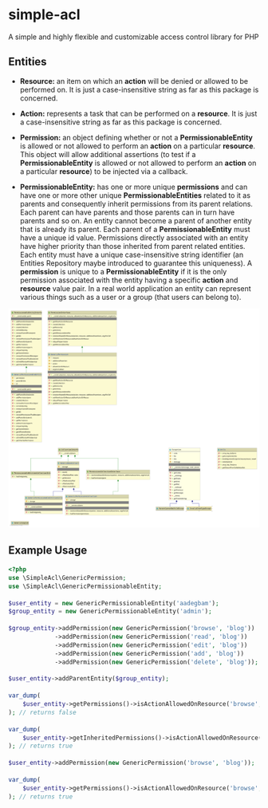 # simple-acl
A simple and highly flexible and customizable access control library for PHP 

Entities
----------
* **Resource:** an item on which an **action** will be denied or allowed to be performed on.
It is just a case-insensitive string as far as this package is concerned.

* **Action:** represents a task that can be performed on a **resource**. 
It is just a case-insensitive string as far as this package is concerned.

* **Permission:** an object defining whether or not a **PermissionableEntity** 
is allowed or not allowed to perform an **action** on a particular **resource**.
This object will allow additional assertions (to test if a **PermissionableEntity**
 is allowed or not allowed to perform an **action** on a particular **resource**) to 
 be injected via a callback.

* **PermissionableEntity:** has one or more unique **permissions** and can have one or more other unique 
**PermissionableEntities** related to it as parents and consequently inherit permissions from its parent 
relations. Each parent can have parents and those parents can in turn have parents and so on. An entity 
cannot become a parent of another entity that is already its parent. Each parent of a **PermissionableEntity** 
must have a unique id value. Permissions directly associated with an entity have higher priority than those 
inherited from parent related entities. Each entity must have a unique case-insensitive string identifier (an
Entities Repository maybe introduced to guarantee this uniqueness). A **permission** is unique to a 
**PermissionableEntity** if it is the only permission associated with the entity having a specific 
**action** and **resource** value pair. In a real world application an entity can represent various 
things such as a user or a group (that users can belong to).
 
![Class Diagram](class-diagram.svg)

## Example Usage

```php
<?php
use \SimpleAcl\GenericPermission;
use \SimpleAcl\GenericPermissionableEntity;

$user_entity = new GenericPermissionableEntity('aadegbam');
$group_entity = new GenericPermissionableEntity('admin');

$group_entity->addPermission(new GenericPermission('browse', 'blog'))
             ->addPermission(new GenericPermission('read', 'blog'))
             ->addPermission(new GenericPermission('edit', 'blog')) 
             ->addPermission(new GenericPermission('add', 'blog'))
             ->addPermission(new GenericPermission('delete', 'blog'));

$user_entity->addParentEntity($group_entity);

var_dump(
    $user_entity->getPermissions()->isActionAllowedOnResource('browse', 'blog')
); // returns false

var_dump(
    $user_entity->getInheritedPermissions()->isActionAllowedOnResource('browse', 'blog')
); // returns true

$user_entity->addPermission(new GenericPermission('browse', 'blog'));

var_dump(
    $user_entity->getPermissions()->isActionAllowedOnResource('browse', 'blog')
); // returns true
```
